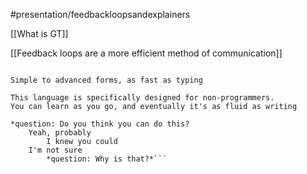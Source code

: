 #presentation/feedbackloopsandexplainers 

[[What is GT]]

[[Feedback loops are a more efficient method of communication]]

```*header: Welcome to GuidedTrack

Simple to advanced forms, as fast as typing

This language is specifically designed for non-programmers.
You can learn as you go, and eventually it's as fluid as writing

*question: Do you think you can do this?
	Yeah, probably
		I knew you could
	I'm not sure
		*question: Why is that?*```